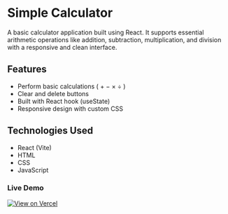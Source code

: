 # **Simple Calculator**

A basic calculator application built using React. It supports essential arithmetic operations like addition, subtraction, multiplication, and division with a responsive and clean interface.

## **Features**

- Perform basic calculations ( + − × ÷ )
- Clear and delete buttons
- Built with React hook (useState)
- Responsive design with custom CSS

## **Technologies Used**

- React (Vite)
- HTML
- CSS
- JavaScript

### Live Demo

[![View on Vercel](https://react-lwj0uy2qn-shiza-fatimas-projects.vercel.app/)](https://react-lwj0uy2qn-shiza-fatimas-projects.vercel.app/)
